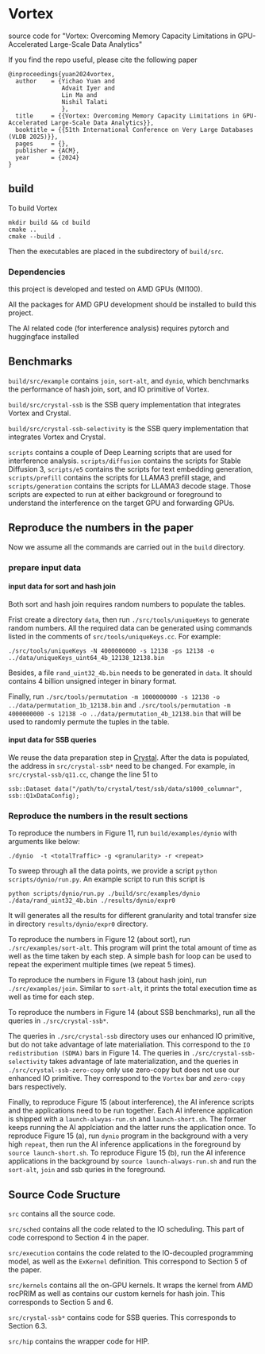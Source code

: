 # Vortex

source code for "Vortex: Overcoming Memory Capacity Limitations in
GPU-Accelerated Large-Scale Data Analytics"

If you find the repo useful, please cite the following paper
```
@inproceedings{yuan2024vortex,
  author    = {Yichao Yuan and
               Advait Iyer and
               Lin Ma and
               Nishil Talati 
               },
  title     = {{Vortex: Overcoming Memory Capacity Limitations in GPU-Accelerated Large-Scale Data Analytics}},
  booktitle = {{51th International Conference on Very Large Databases (VLDB 2025)}},
  pages     = {},
  publisher = {ACM},
  year      = {2024}
}
```

## build
To build Vortex
```
mkdir build && cd build
cmake ..
cmake --build .
```

Then the executables are placed in the subdirectory of `build/src`.

### Dependencies
this project is developed and tested on AMD GPUs (MI100).

All the packages for AMD GPU development should be installed to build this project.

The AI related code (for interference analysis) requires pytorch and huggingface installed

## Benchmarks
`build/src/example` contains `join`, `sort-alt`, and `dynio`, which benchmarks the performance of hash join, sort, and IO primitive of Vortex.

`build/src/crystal-ssb` is the SSB query implementation that integrates Vortex and Crystal.

`build/src/crystal-ssb-selectivity` is the SSB query implementation that integrates Vortex and Crystal.

`scripts` contains a couple of Deep Learning scripts that are used for interference analysis.
`scripts/diffusion` contains the scripts for Stable Diffusion 3, `scripts/e5` contains the scripts for text embedding generation, `scripts/prefill` contains the scripts for LLAMA3 prefill stage, and `scripts/generation` contains the scripts for LLAMA3 decode stage.
Those scripts are expected to run at either background or foreground to understand the interference on the target GPU and forwarding GPUs.

## Reproduce the numbers in the paper
Now we assume all the commands are carried out in the `build` directory.

### prepare input data

#### input data for sort and hash join
Both sort and hash join requires random numbers to populate the tables.

Frist create a directory `data`, then run `./src/tools/uniqueKeys` to generate random numbers.
All the required data can be generated using commands listed in the comments of `src/tools/uniqueKeys.cc`.
For example:
```
./src/tools/uniqueKeys -N 4000000000 -s 12138 -ps 12138 -o ../data/uniqueKeys_uint64_4b_12138_12138.bin
```

Besides, a file `rand_uint32_4b.bin` needs to be generated in `data`.
It should contains 4 billion unsigned integer in binary format.

Finally, run `./src/tools/permutation -m 1000000000 -s 12138 -o ../data/permutation_1b_12138.bin` and
`./src/tools/permutation -m 4000000000 -s 12138 -o ../data/permutation_4b_12138.bin` that will be used to randomly permute the tuples in the table.

#### input data for SSB queries
We reuse the data preparation step in [Crystal](https://github.com/anilshanbhag/crystal). 
After the data is populated, the address in `src/crystal-ssb*` need to be changed.
For example, in `src/crystal-ssb/q11.cc`, change the line 51 to
```
ssb::Dataset data("/path/to/crystal/test/ssb/data/s1000_columnar", ssb::Q1xDataConfig);
```




### Reproduce the numbers in the result sections
To reproduce the numbers in Figure 11, 
run `build/examples/dynio` with arguments like below:
```
./dynio  -t <totalTraffic> -g <granularity> -r <repeat>
```
To sweep through all the data points, we provide a script `python scripts/dynio/run.py`.
An example script to run this script is
```
python scripts/dynio/run.py ./build/src/examples/dynio ./data/rand_uint32_4b.bin ./results/dynio/expr0
```
It will generates all the results for different granularity and total transfer size in directory `results/dynio/expr0` directory. 

To reproduce the numbers in Figure 12 (about sort), run `./src/examples/sort-alt`.
This program will print the total amount of time as well as the time taken by each step.
A simple bash for loop can be used to repeat the experiment multiple times (we repeat 5 times).

To reproduce the numbers in Figure 13 (about hash join), run `./src/examples/join`.
Similar to `sort-alt`, it prints the total execution time as well as time for each step.

To reproduce the numbers in Figure 14 (about SSB benchmarks), run all the queries in `./src/crystal-ssb*`.

The queries in `./src/crystal-ssb` directory uses our enhanced IO primitive, but do not take advantage of late materialiation.
This correspond to the `IO redistribution (SDMA)` bars in Figure 14.
The queries in `./src/crystal-ssb-selectivity` takes advantage of late materialization, and the queries in `./src/crystal-ssb-zero-copy` only use zero-copy but does not use our enhanced IO primitive. 
They correspond to the `Vortex` bar and `zero-copy` bars respectively.

Finally, to reproduce Figure 15 (about interference), the AI inference scripts and the applications need to be run together.
Each AI inference application is shipped with a `launch-alwyas-run.sh` and `launch-short.sh`.
The former keeps running the AI applciation and the latter runs the application once.
To reproduce Figure 15 (a), run `dynio` program in the background with a very high `repeat`, then run the AI inference applications in the foreground by `source launch-short.sh`. 
To reproduce Figure 15 (b), run the AI inference applications in the background by `source launch-always-run.sh` and run the `sort-alt`, `join` and ssb quries in the foreground.


## Source Code Sructure
`src` contains all the source code.

`src/sched` contains all the code related to the IO scheduling.
This part of code correspond to Section 4 in the paper.

`src/execution` contains the code related to the IO-decoupled programming model, as well as the `ExKernel` definition.
This correspond to Section 5 of the paper.

`src/kernels` contains all the on-GPU kernels.
It wraps the kernel from AMD rocPRIM as well as contains our custom kernels for hash join.
This corresponds to Section 5 and 6.

`src/crystal-ssb*` contains code for SSB queries.
This corresponds to Section 6.3.

`src/hip` contains the wrapper code for HIP.
